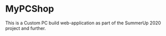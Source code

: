 # MyPCShop
This is a Custom PC build web-application as part of the SummerUp 2020 project and further.
